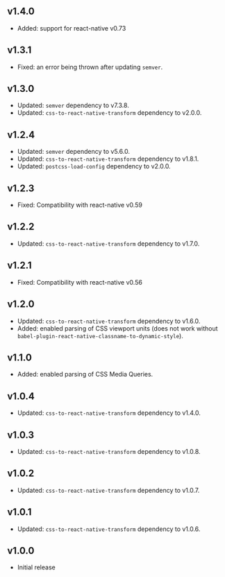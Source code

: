 ## v1.4.0

- Added: support for react-native v0.73

## v1.3.1

- Fixed: an error being thrown after updating `semver`.

## v1.3.0

- Updated: `semver` dependency to v7.3.8.
- Updated: `css-to-react-native-transform` dependency to v2.0.0.

## v1.2.4

- Updated: `semver` dependency to v5.6.0.
- Updated: `css-to-react-native-transform` dependency to v1.8.1.
- Updated: `postcss-load-config` dependency to v2.0.0.

## v1.2.3

- Fixed: Compatibility with react-native v0.59

## v1.2.2

- Updated: `css-to-react-native-transform` dependency to v1.7.0.

## v1.2.1

- Fixed: Compatibility with react-native v0.56

## v1.2.0

- Updated: `css-to-react-native-transform` dependency to v1.6.0.
- Added: enabled parsing of CSS viewport units (does not work without `babel-plugin-react-native-classname-to-dynamic-style`).

## v1.1.0

- Added: enabled parsing of CSS Media Queries.

## v1.0.4

- Updated: `css-to-react-native-transform` dependency to v1.4.0.

## v1.0.3

- Updated: `css-to-react-native-transform` dependency to v1.0.8.

## v1.0.2

- Updated: `css-to-react-native-transform` dependency to v1.0.7.

## v1.0.1

- Updated: `css-to-react-native-transform` dependency to v1.0.6.

## v1.0.0

- Initial release
